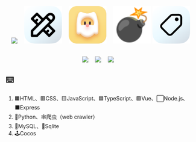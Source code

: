 

<!-- 个人资料徽标 -->
<div align="center">
   
   <a href="https://xxggg.github.io/"><img height="100px" src="https://raw.githubusercontent.com/XXGGG/xxggg.github.io/main/img/logo.svg"></a>&emsp;
   <a href="https://xxggg.github.io/XGTools/#/"><img height="100px" src='https://github.com/XXGGG/XGTools/blob/main/public/XGT.svg'></a>&emsp;
   <a href="https://xxggg.github.io/XGNavigation/"><img height="100px" src="https://raw.githubusercontent.com/XXGGG/XGNavigation/3aefb55c3d3e3895ed1f060a030d5779a295cab6/public/vite.svg"></a>&emsp;
   <a href="https://xggame-minesweeper.netlify.app/"><img height="100px" src="https://raw.githubusercontent.com/XXGGG/XGGame-Minesweeper/2b17dd1cd487bda50b9318fc0bd726f107f10712/public/Minesweeper.svg"></a>
   <a href="https://xxggg.github.io/XGAiTags/"><img height="100px" src="https://github.com/XXGGG/XGAiTags/blob/main/public/XGAiTags.svg"></a>
</div>


<br />
<div align="center">
   <a href="https://blog.csdn.net/qq_42460209"><img height="30px" src="https://img.shields.io/badge/CSDN-%E5%8D%9A%E5%AE%A2-c32136"></a>&emsp;
  <a href="https://weibo.com/u/2472496944"><img height="30px" src="https://img.shields.io/badge/Weibo-%E5%BE%AE%E5%8D%9A-orange"></a>&emsp;
  <a href="https://space.bilibili.com/5276030"><img height="30px" src="https://img.shields.io/badge/bilibili-B%E7%AB%99-ff69b4"></a>&emsp;
</div>
 

## ⌨️ 
1. 🟧HTML、🟥CSS、🟨JavaScript、🟦TypeScript、🟩Vue、⬜Node.js、⬛Express
2. 🐍Python、🕸️爬虫（web crawler）
3. 🐬MySQL、🍃Sqlite
4. 🕹️Cocos


